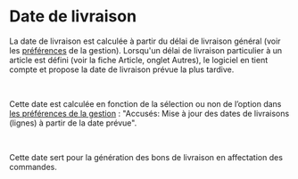 # Date de livraison



La date de livraison est calculée à partir du délai de livraison général (voir les [préférences](../2-4/OngletVentesAchatsVentes1.md) de la gestion). Lorsqu'un délai de livraison particulier à un article est défini (voir la fiche Article, onglet Autres), le logiciel en tient compte et propose la date de livraison prévue la plus tardive.


 


Cette date est calculée en fonction de la sélection ou non de l’option dans [les préférences de la gestion](../2-4/OngletVentesAchatsVentes1.md) : "Accusés: Mise à jour des dates de livraisons (lignes) à partir de la date prévue".


 


Cette date sert pour la génération des bons de livraison en affectation des commandes.


